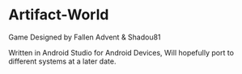 # Artifact-World
Game Designed by Fallen Advent &amp; Shadou81


Written in Android Studio for Android Devices, Will hopefully port to different systems at a later date.
